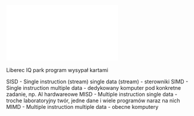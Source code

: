 ![](/Notatki/Semestr%204/Podstawy%20techniki%20mikroprocesorowej%201/Wykłady/Wykład%201/PTM-wyk-1.pdf)

Liberec IQ park
program wysypał kartami



SISD - Single instruction (stream) single data (stream) - sterowniki
SIMD - Single instruction multiple data - dedykowany komputer pod konkretne zadanie, np. AI hardwareowe
MISD - Multiple instruction single data - troche laboratoryjny twór, jedne dane i wiele programów naraz na nich
MIMD - Multiple instruction multiple data - obecne komputery


